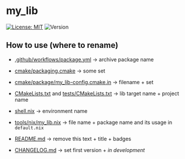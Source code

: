 # my_lib

[![License: MIT](https://img.shields.io/github/license/gashmob/project-templates)](https://opensource.org/licenses/MIT)
![Version](https://img.shields.io/github/v/release/gashmob/project-templates?include_prereleases)

## How to use (where to rename)

- [.github/workflows/package.yml](.github/workflows/package.yml) -> archive package name
- [cmake/packaging.cmake](cmake/packaging.cmake) -> some set
- [cmake/package/my_lib-config.cmake.in](cmake/package/my_lib-config.cmake.in) -> filename + set
- [CMakeLists.txt](CMakeLists.txt) and [tests/CMakeLists.txt](tests/CMakeLists.txt) -> lib target name + project name
- [shell.nix](shell.nix) -> environment name
- [tools/nix/my_lib.nix](tools/nix/my_lib.nix) -> file name + package name and its usage in `default.nix`
- [README.md](README.md) -> remove this text + title + badges

- [CHANGELOG.md](CHANGELOG.md) -> set first version + *in development*
